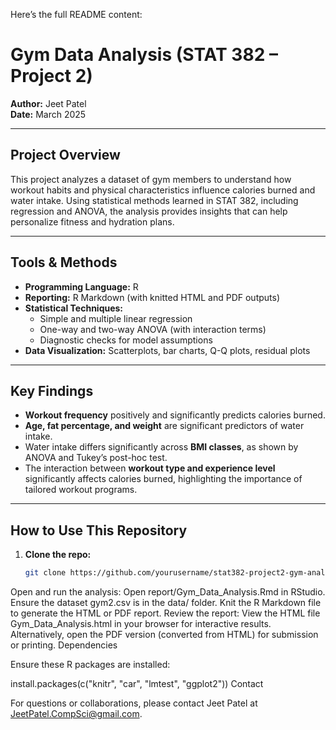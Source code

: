 Here’s the full README content:

# Gym Data Analysis (STAT 382 – Project 2)

**Author:** Jeet Patel  
**Date:** March 2025

---

## Project Overview

This project analyzes a dataset of gym members to understand how workout habits and physical characteristics influence calories burned and water intake. Using statistical methods learned in STAT 382, including regression and ANOVA, the analysis provides insights that can help personalize fitness and hydration plans.

---

## Tools & Methods

- **Programming Language:** R  
- **Reporting:** R Markdown (with knitted HTML and PDF outputs)  
- **Statistical Techniques:**  
  - Simple and multiple linear regression  
  - One-way and two-way ANOVA (with interaction terms)  
  - Diagnostic checks for model assumptions  
- **Data Visualization:** Scatterplots, bar charts, Q-Q plots, residual plots  

---


## Key Findings

- **Workout frequency** positively and significantly predicts calories burned.  
- **Age, fat percentage, and weight** are significant predictors of water intake.  
- Water intake differs significantly across **BMI classes**, as shown by ANOVA and Tukey’s post-hoc test.  
- The interaction between **workout type and experience level** significantly affects calories burned, highlighting the importance of tailored workout programs.

---

## How to Use This Repository

1. **Clone the repo:**

   ```bash
   git clone https://github.com/yourusername/stat382-project2-gym-analysis.git
Open and run the analysis:
Open report/Gym_Data_Analysis.Rmd in RStudio.
Ensure the dataset gym2.csv is in the data/ folder.
Knit the R Markdown file to generate the HTML or PDF report.
Review the report:
View the HTML file Gym_Data_Analysis.html in your browser for interactive results.
Alternatively, open the PDF version (converted from HTML) for submission or printing.
Dependencies

Ensure these R packages are installed:

install.packages(c("knitr", "car", "lmtest", "ggplot2"))
Contact

For questions or collaborations, please contact Jeet Patel at JeetPatel.CompSci@gmail.com.
